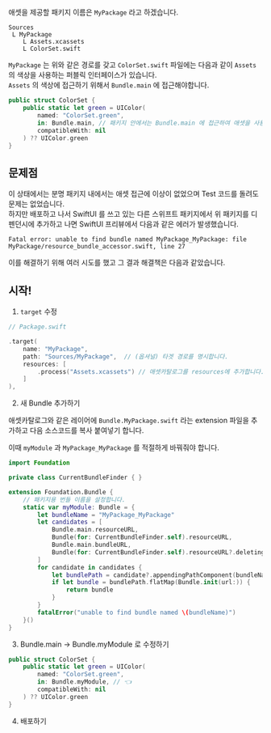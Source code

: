 ## 

애셋을 제공할 패키지 이름은 `MyPackage` 라고 하겠습니다.

```
Sources
 L MyPackage
    L Assets.xcassets
    L ColorSet.swift
```

`MyPackage` 는 위와 같은 경로를 갖고 `ColorSet.swift` 파일에는 다음과 같이 `Assets` 의 색상을 사용하는 퍼블릭 인터페이스가 있습니다.</br>
`Assets` 의 색상에 접근하기 위해서 `Bundle.main` 에 접근해야합니다.

```swift
public struct ColorSet {
    public static let green = UIColor(
        named: "ColorSet.green",
        in: Bundle.main, // 패키지 안에서는 Bundle.main 에 접근하여 애셋을 사용할 수 있었을 겁니다.
        compatibleWith: nil
    ) ?? UIColor.green
}
```

## 문제점

이 상태에서는 분명 패키지 내에서는 애셋 접근에 이상이 없었으며 Test 코드를 돌려도 문제는 없었습니다.</br>
하지만 배포하고 나서 SwiftUI 를 쓰고 있는 다른 스위프트 패키지에서 위 패키지를 디펜던시에 추가하고 나면 SwiftUI 프리뷰에서 다음과 같은 에러가 발생했습니다.

`Fatal error: unable to find bundle named MyPackage_MyPackage: file MyPackage/resource_bundle_accessor.swift, line 27`

이를 해결하기 위해 여러 시도를 했고 그 결과 해결책은 다음과 같았습니다.

## 시작!

1. `target` 수정

```swift
// Package.swift

.target(
    name: "MyPackage",
    path: "Sources/MyPackage",  // (옵셔널) 타겟 경로를 명시합니다.
    resources: [
        .process("Assets.xcassets") // 애셋카탈로그를 resources에 추가합니다.
    ]
),
```

2. 새 Bundle 추가하기

애셋카탈로그와 같은 레이어에 `Bundle.MyPackage.swift` 라는 extension 파일을 추가하고 다음 소스코드를 복사 붙여넣기 합니다.

이때 `myModule` 과 `MyPackage_MyPackage` 를 적절하게 바꿔줘야 합니다.

```swift
import Foundation

private class CurrentBundleFinder { }

extension Foundation.Bundle {
    // 패키지용 번들 이름을 설정합니다.
    static var myModule: Bundle = {  
        let bundleName = "MyPackage_MyPackage"
        let candidates = [
            Bundle.main.resourceURL,
            Bundle(for: CurrentBundleFinder.self).resourceURL,
            Bundle.main.bundleURL,
            Bundle(for: CurrentBundleFinder.self).resourceURL?.deletingLastPathComponent().deletingLastPathComponent(),
        ]
        for candidate in candidates {
            let bundlePath = candidate?.appendingPathComponent(bundleName + ".bundle")
            if let bundle = bundlePath.flatMap(Bundle.init(url:)) {
                return bundle
            }
        }
        fatalError("unable to find bundle named \(bundleName)")
    }()
}
```

3. Bundle.main -> Bundle.myModule 로 수정하기

```swift
public struct ColorSet {
    public static let green = UIColor(
        named: "ColorSet.green",
        in: Bundle.myModule, // 👈
        compatibleWith: nil
    ) ?? UIColor.green
}
```

4. 배포하기
